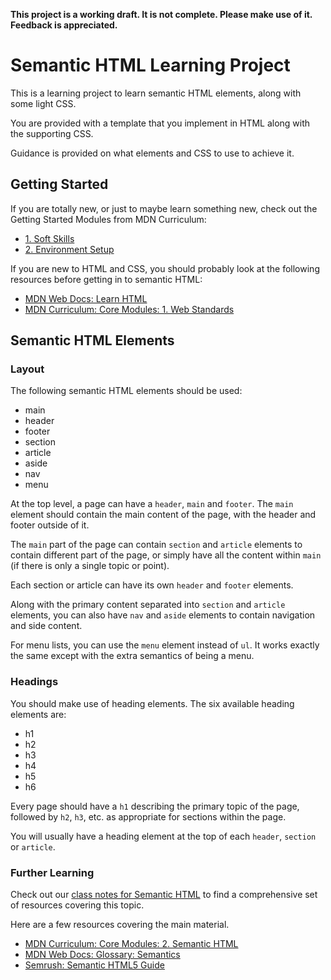 **This project is a working draft. It is not complete. Please make use of it. Feedback is appreciated.**

# Semantic HTML Learning Project

This is a learning project to learn semantic HTML elements, along with some light CSS.

You are provided with a template that you implement in HTML along with the supporting CSS.

Guidance is provided on what elements and CSS to use to achieve it.

## Getting Started

If you are totally new, or just to maybe learn something new, check out the Getting Started Modules from MDN Curriculum:

- [1. Soft Skills](https://developer.mozilla.org/en-US/curriculum/getting-started/soft-skills/)
- [2. Environment Setup](https://developer.mozilla.org/en-US/curriculum/getting-started/environment-setup/)

If you are new to HTML and CSS, you should probably look at the following resources before getting in to semantic HTML:

- [MDN Web Docs: Learn HTML](https://developer.mozilla.org/en-US/docs/Learn/HTML)
- [MDN Curriculum: Core Modules: 1. Web Standards](https://developer.mozilla.org/en-US/curriculum/core/web-standards/)

## Semantic HTML Elements

### Layout

The following semantic HTML elements should be used:

- main
- header
- footer
- section
- article
- aside
- nav
- menu

At the top level, a page can have a `header`, `main` and `footer`. The `main` element should contain the main content of the page, with the header and footer outside of it.

The `main` part of the page can contain `section` and `article` elements to contain different part of the page, or simply have all the content within `main` (if there is only a single topic or point).

Each section or article can have its own `header` and `footer` elements.

Along with the primary content separated into `section` and `article` elements, you can also have `nav` and `aside` elements to contain navigation and side content.

For menu lists, you can use the `menu` element instead of `ul`. It works exactly the same except with the extra semantics of being a menu.

### Headings

You should make use of heading elements. The six available heading elements are:

- h1
- h2
- h3
- h4
- h5
- h6

Every page should have a `h1` describing the primary topic of the page, followed by `h2`, `h3`, etc. as appropriate for sections within the page.

You will usually have a heading element at the top of each `header`, `section` or `article`.

### Further Learning

Check out our [class notes for Semantic HTML](https://library.peckn.net/class-notes/semantic-html) to find a comprehensive set of resources covering this topic.

Here are a few resources covering the main material.

- [MDN Curriculum: Core Modules: 2. Semantic HTML](https://developer.mozilla.org/en-US/curriculum/core/semantic-html/)
- [MDN Web Docs: Glossary: Semantics](https://developer.mozilla.org/en-US/docs/Glossary/Semantics)
- [Semrush: Semantic HTML5 Guide](https://www.semrush.com/blog/semantic-html5-guide/)
